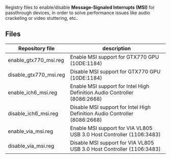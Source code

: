 Registry files to enable/disable **Message-Signaled Interrupts (MSI)** for passthrough devices, in order to solve performance issues like audio crackeling or video stuttering, etc..

## Files

| Repository file | description |
| --- | --- |
| enable_gtx770_msi.reg | Enable MSI support for GTX770 GPU (10DE:1184) |
| disable_gtx770_msi.reg | Disable MSI support for GTX770 GPU (10DE:1184) |
| enable_ich6_msi.reg | Enable MSI support for Intel High Definition Audio Controller (8086:2668) |
| disable_ich6_msi.reg | Disable MSI support for Intel High Definition Audio Controller (8086:2668) |
| enable_via_msi.reg | Enable MSI support for VIA VL805 USB 3.0 Host Controller (1106:3483) |
| disable_via_msi.reg | Disable MSI support for VIA VL805 USB 3.0 Host Controller (1106:3483) |